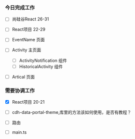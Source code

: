 ### 今日完成工作

- [ ] 尚硅谷React 26-31
- [ ] React项目 22-29
- [ ] EventName 页面
- [ ] Activity 主页面
  - [ ] ActivityNotification 组件
  - [ ] HistoricalActivity 组件
- [ ] Artical 页面


###  需要协调工作

- [x] React项目 20-21

- [ ] cdh-data-portal-theme,库里的方法该如何使用，是否有教程？
- [ ] 路由
- [ ] main.ts